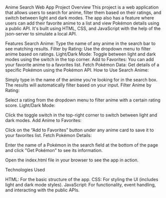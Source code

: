 Anime Search Web App
Project Overview
This project is a web application that allows users to search for anime, filter them based on their ratings, and switch between light and dark modes. The app also has a feature where users can add their favorite anime to a list and view Pokémon details using a public API. It's built using HTML, CSS, and JavaScript with the help of the json-server to simulate a local API.

Features
Search Anime: Type the name of any anime in the search bar to see matching results.
Filter by Rating: Use the dropdown menu to filter anime based on ratings.
Light/Dark Mode: Toggle between light and dark modes using the switch in the top corner.
Add to Favorites: You can add your favorite anime to a favorites list.
Fetch Pokémon Data: Get details of a specific Pokémon using the Pokémon API.
How to Use
Search Anime:

Simply type in the name of the anime you're looking for in the search box.
The results will automatically filter based on your input.
Filter Anime by Rating:

Select a rating from the dropdown menu to filter anime with a certain rating score.
Light/Dark Mode:

Click the toggle switch in the top-right corner to switch between light and dark modes.
Add Anime to Favorites:

Click on the “Add to Favorites” button under any anime card to save it to your favorites list.
Fetch Pokémon Details:

Enter the name of a Pokémon in the search field at the bottom of the page and click "Get Pokémon" to see its information.

Open the index.html file in your browser to see the app in action.

Technologies Used

HTML: For the basic structure of the app.
CSS: For styling the UI (includes light and dark mode styles).
JavaScript: For functionality, event handling, and interacting with the public APIs.
